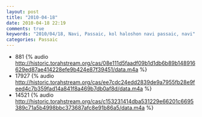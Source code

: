 ```yaml
---
layout: post
title: "2010-04-18"
date: 2010-04-18 22:19
comments: true
keywords: "2010/04/18, Navi, Passaic, kol haloshon navi passaic, navi" 
categories: Passaic 
---
```


 * 881 {% audio http://historic.torahstream.org/cas/08e111d5faadf09b1d1db6b89b148916629ed87ae414228efe9b424e87f39451/data.m4a %}
 * 17927 {% audio http://historic.torahstream.org/cas/ee7cdc24edd2839de9a7955fb28e9feed4c7b359fad14a841f8a469b7db0af8d/data.m4a %}
 * 14521 {% audio http://historic.torahstream.org/cas/c153231414dba531229e66201c6695389c71a5b4998bbc373687afc8e91b86a5/data.m4a %}

